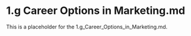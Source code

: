 # 1.g Career Options in Marketing.md

This is a placeholder for the 1.g_Career_Options_in_Marketing.md.